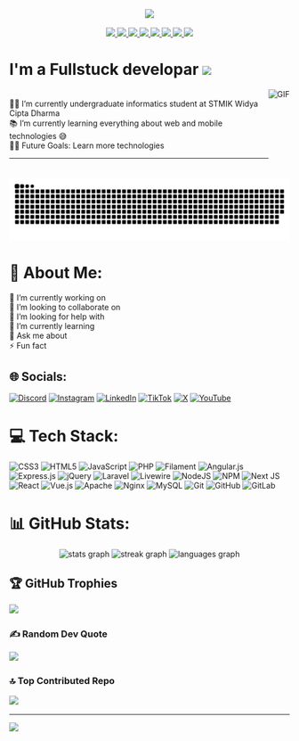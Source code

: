 <div align="center">
  <img height="200" src="https://i.imgur.com/4ASafy0.png"  />
  <p align="center">
    <a href="https://akrammuh.github.io/portfolioku/">
  <img src="https://img.shields.io/badge/My_Portfolio-0A0A0A?style=flat&logo=dev.to&logoColor=white"/>
</a>
<a href="#">
  <img src="https://img.shields.io/badge/LinkedIn-%230077B5.svg?logo=linkedin&logoColor=white"/>
</a> 
<a href="#">
  <img src="https://img.shields.io/badge/WhatsApp-25D366?logo=whatsapp&logoColor=white"/>
</a>
<a href="#">
  <img src="https://img.shields.io/badge/TikTok-%23000000.svg?logo=TikTok&logoColor=white"/>
</a>
<a href="#">
  <img src="https://img.shields.io/badge/Instagram-%23E4405F.svg?logo=Instagram&logoColor=white"/>
</a>
<a href="#">
  <img src="https://img.shields.io/badge/YouTube-%23FF0000.svg?logo=YouTube&logoColor=white"/>
</a>
<a href="#">
  <img src="https://img.shields.io/badge/X-black.svg?logo=X&logoColor=white"/>
</a>
<a href="#">
  <img src="https://img.shields.io/badge/Discord-%237289DA.svg?logo=discord&logoColor=white"/>
</a>
  </p>
  
  

</div>


<h1>I'm a Fullstuck developar <img src="https://emojis.slackmojis.com/emojis/images/1577305505/7373/hand_wave.gif?1577305505" width="50" /> </h1>
<img align="right" alt="GIF" height="160px" margin="0px" src="https://media.giphy.com/media/du3J3cXyzhj75IOgvA/giphy.gif" />
<br/>
👨‍💻 I’m currently undergraduate informatics student at STMIK Widya Cipta Dharma
<br/>
📚 I’m currently learning everything about web and mobile technologies 😅
<br/>
💪🏼 Future Goals: Learn more technologies

---

<div align="center">
  <picture align="center">
    <source media="(prefers-color-scheme: dark)" srcset="https://raw.githubusercontent.com/platane/platane/output/github-contribution-grid-snake-dark.svg">
    <source media="(prefers-color-scheme: light)" srcset="https://raw.githubusercontent.com/platane/platane/output/github-contribution-grid-snake.svg">
    <img alt="github contribution grid snake animation" src="https://raw.githubusercontent.com/platane/platane/output/github-contribution-grid-snake.svg">
  </picture>
</div>





# 💫 About Me:
🔭 I’m currently working on<br>👯 I’m looking to collaborate on<br>🤝 I’m looking for help with<br>🌱 I’m currently learning<br>💬 Ask me about<br>⚡ Fun fact


## 🌐 Socials:
[![Discord](https://img.shields.io/badge/Discord-%237289DA.svg?logo=discord&logoColor=white)](https://discord.gg/#) [![Instagram](https://img.shields.io/badge/Instagram-%23E4405F.svg?logo=Instagram&logoColor=white)](https://instagram.com/#) [![LinkedIn](https://img.shields.io/badge/LinkedIn-%230077B5.svg?logo=linkedin&logoColor=white)](https://linkedin.com/in/#) [![TikTok](https://img.shields.io/badge/TikTok-%23000000.svg?logo=TikTok&logoColor=white)](https://tiktok.com/@#) [![X](https://img.shields.io/badge/X-black.svg?logo=X&logoColor=white)](https://x.com/#) [![YouTube](https://img.shields.io/badge/YouTube-%23FF0000.svg?logo=YouTube&logoColor=white)](https://youtube.com/@#) 

# 💻 Tech Stack:
![CSS3](https://img.shields.io/badge/css3-%231572B6.svg?style=flat&logo=css3&logoColor=white) ![HTML5](https://img.shields.io/badge/html5-%23E34F26.svg?style=flat&logo=html5&logoColor=white) ![JavaScript](https://img.shields.io/badge/javascript-%23323330.svg?style=flat&logo=javascript&logoColor=%23F7DF1E) ![PHP](https://img.shields.io/badge/php-%23777BB4.svg?style=flat&logo=php&logoColor=white) ![Filament](https://img.shields.io/badge/Filament-FFAA00?style=flat&logoColor=%23000000) ![Angular.js](https://img.shields.io/badge/angular.js-%23E23237.svg?style=flat&logo=angularjs&logoColor=white) ![Express.js](https://img.shields.io/badge/express.js-%23404d59.svg?style=flat&logo=express&logoColor=%2361DAFB) ![jQuery](https://img.shields.io/badge/jquery-%230769AD.svg?style=flat&logo=jquery&logoColor=white) ![Laravel](https://img.shields.io/badge/laravel-%23FF2D20.svg?style=flat&logo=laravel&logoColor=white) ![Livewire](https://img.shields.io/badge/livewire-%234e56a6.svg?style=flat&logo=livewire&logoColor=white) ![NodeJS](https://img.shields.io/badge/node.js-6DA55F?style=flat&logo=node.js&logoColor=white) ![NPM](https://img.shields.io/badge/NPM-%23CB3837.svg?style=flat&logo=npm&logoColor=white) ![Next JS](https://img.shields.io/badge/Next-black?style=flat&logo=next.js&logoColor=white) ![React](https://img.shields.io/badge/react-%2320232a.svg?style=flat&logo=react&logoColor=%2361DAFB) ![Vue.js](https://img.shields.io/badge/vue.js-%2335495e.svg?style=flat&logo=vuedotjs&logoColor=%234FC08D) ![Apache](https://img.shields.io/badge/apache-%23D42029.svg?style=flat&logo=apache&logoColor=white) ![Nginx](https://img.shields.io/badge/nginx-%23009639.svg?style=flat&logo=nginx&logoColor=white) ![MySQL](https://img.shields.io/badge/mysql-4479A1.svg?style=flat&logo=mysql&logoColor=white) ![Git](https://img.shields.io/badge/git-%23F05033.svg?style=flat&logo=git&logoColor=white) ![GitHub](https://img.shields.io/badge/github-%23121011.svg?style=flat&logo=github&logoColor=white) ![GitLab](https://img.shields.io/badge/gitlab-%23181717.svg?style=flat&logo=gitlab&logoColor=white)
# 📊 GitHub Stats:
<div align="center">
  <img src="https://github-readme-stats.vercel.app/api?username=akrammuh&theme=ambient_gradient&hide_border=false&include_all_commits=true&count_private=true" height="150" alt="stats graph"  />
  <img src="https://github-readme-streak-stats.herokuapp.com/?user=akrammuh&theme=ambient_gradient&hide_border=false" height="150" alt="streak graph"  />
  <img src="https://github-readme-stats.vercel.app/api/top-langs/?username=akrammuh&theme=ambient_gradient&hide_border=false&include_all_commits=true&count_private=true&layout=compact" height="150" alt="languages graph"  />
  
</div>

## 🏆 GitHub Trophies
![](https://github-profile-trophy.vercel.app/?username=akrammuh&theme=radical&no-frame=false&no-bg=false&margin-w=4)

### ✍️ Random Dev Quote
![](https://quotes-github-readme.vercel.app/api?type=horizontal&theme=radical)

### 🔝 Top Contributed Repo
![](https://github-contributor-stats.vercel.app/api?username=akrammuh&limit=5&theme=ambient_gradient&combine_all_yearly_contributions=true)

---
[![](https://visitcount.itsvg.in/api?id=akrammuh&icon=2&color=9)](https://visitcount.itsvg.in)

<!-- Proudly created with GPRM ( https://gprm.itsvg.in ) -->
